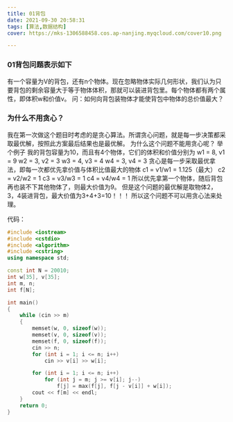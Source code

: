 ```yaml
---
title: 01背包
date: 2021-09-30 20:58:31
tags: [算法,数据结构]
cover: https://mks-1306588458.cos.ap-nanjing.myqcloud.com/cover10.png

---
```

### 01背包问题表示如下

有一个容量为V的背包，还有n个物体。现在忽略物体实际几何形状，我们认为只要背包的剩余容量大于等于物体体积，那就可以装进背包里。每个物体都有两个属性，即体积w和价值v。
问：如何向背包装物体才能使背包中物体的总价值最大？

### 为什么不用贪心？
我在第一次做这个题目时考虑的是贪心算法。所谓贪心问题，就是每一步决策都采取最优解，按照此方案最后结果也是最优解。
为什么这个问题不能用贪心呢？
举个例子
我的背包容量为10，而且有4个物体，它们的体积和价值分别为
w1 = 8, v1 = 9
w2 = 3, v2 = 3
w3 = 4, v3 = 4
w4 = 3, v4 = 3
贪心是每一步采取最优拿法，即每一次都优先拿价值与体积比值最大的物体
c1 = v1/w1 = 1.125（最大）
c2 = v2/w2 = 1
c3 = v3/w3 = 1
c4 = v4/w4 = 1
所以优先拿第一个物体，随后背包再也装不下其他物体了，则最大价值为9。
但是这个问题的最优解是取物体2，3，4装进背包，最大价值为3+4+3=10！！！
所以这个问题不可以用贪心法来处理。



代码：
```cpp
#include <iostream>
#include <cstdio>
#include <algorithm>
#include <cstring>
using namespace std;

const int N = 20010;
int w[35], v[35];
int m, n;
int f[N];

int main()
{
    while (cin >> m)
    {
        memset(w, 0, sizeof(w));
        memset(v, 0, sizeof(v));
        memset(f, 0, sizeof(f));
        cin >> n;
        for (int i = 1; i <= n; i++)
            cin >> v[i] >> w[i];

        for (int i = 1; i <= n; i++)
            for (int j = m; j >= v[i]; j--)
                f[j] = max(f[j], f[j - v[i]] + w[i]);
        cout << f[m] << endl;
    }
    return 0;
}

```
